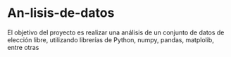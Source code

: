 # An-lisis-de-datos
El objetivo del proyecto es realizar una análisis de un conjunto de datos de elección libre, utilizando librerías de Python, numpy, pandas, matplolib, entre otras
